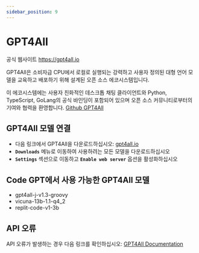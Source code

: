 ```yaml
---
sidebar_position: 9
---
```


# GPT4All

공식 웹사이트 https://gpt4all.io

GPT4All은 소비자급 CPU에서 로컬로 실행되는 강력하고 사용자 정의된 대형 언어 모델을 교육하고 배포하기 위해 설계된 오픈 소스 에코시스템입니다.

이 에코시스템에는 사용자 친화적인 데스크톱 채팅 클라이언트와 Python, TypeScript, GoLang의 공식 바인딩이 포함되어 있으며 오픈 소스 커뮤니티로부터의 기여와 협력을 환영합니다. [Github GPT4All](https://github.com/nomic-ai/gpt4all)

## GPT4All 모델 연결
  - 다음 링크에서 GPT4All을 다운로드하십시오: [gpt4all.io](https://gpt4all.io/)
  - **`Downloads`** 메뉴로 이동하여 사용하려는 모든 모델을 다운로드하십시오
  - **`Settings`** 섹션으로 이동하고 **`Enable web server`** 옵션을 활성화하십시오

## Code GPT에서 사용 가능한 GPT4All 모델
- gpt4all-j-v1.3-groovy
- vicuna-13b-1.1-q4_2
- replit-code-v1-3b

## API 오류
API 오류가 발생하는 경우 다음 링크를 확인하십시오: [GPT4All Documentation](https://docs.gpt4all.io/index.html)
